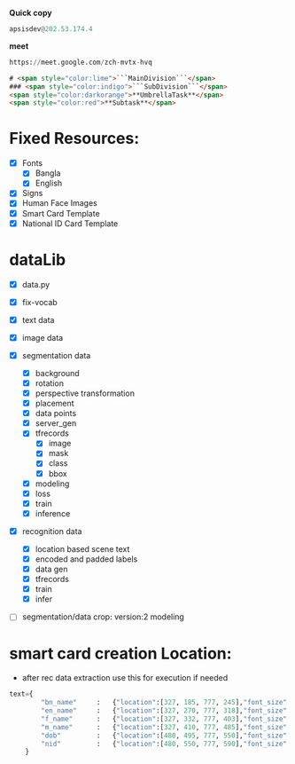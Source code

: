 **Quick copy** 

```python
apsisdev@202.53.174.4
```

**meet**

```python
https://meet.google.com/zch-mvtx-hvq
```



```html
# <span style="color:lime">```MainDivision```</span>
### <span style="color:indigo">```SubDivision```</span>
<span style="color:darkorange">**UmbrellaTask**</span> 
<span style="color:red">**Subtask**</span>
```



# Fixed Resources:

- [x] Fonts
    - [x] Bangla
    - [x] English
- [x] Signs
- [x] Human Face Images
- [x] Smart Card Template
- [x] National ID Card Template

# dataLib
- [x] data.py
- [x] fix-vocab
- [x] text data
- [x] image data
- [x] segmentation data
  - [x] background
  - [x] rotation
  - [x] perspective transformation
  - [x] placement
  - [x] data points
  - [x] server_gen
  - [x] tfrecords
    - [x] image
    - [x] mask
    - [x] class
    - [x] bbox
  - [x] modeling
  - [x] loss
  - [x] train
  - [x] inference
- [x] recognition data
  - [x] location based scene text
  - [x] encoded and padded labels
  - [x] data gen
  - [x] tfrecords
  - [x] train
  - [x] infer
- [ ] segmentation/data crop: version:2 modeling


# smart card creation Location: 
* after rec data extraction use this for execution if needed 

```python
text={
        "bn_name"     :   {"location":[327, 185, 777, 245],"font_size":48,"lang":"bn","font":"bold"},
        "en_name"     :   {"location":[327, 270, 777, 318],"font_size":32,"lang":"en","font":"bold"},
        "f_name"      :   {"location":[327, 332, 777, 403],"font_size":48,"lang":"bn","font":"reg"},
        "m_name"      :   {"location":[327, 410, 777, 485],"font_size":48,"lang":"bn","font":"reg"},
        "dob"         :   {"location":[480, 495, 777, 550],"font_size":38,"lang":"en","font":"reg"},
        "nid"         :   {"location":[480, 550, 777, 590],"font_size":42,"lang":"en","font":"bold"}
    }
```